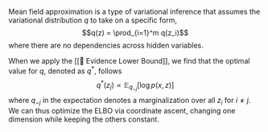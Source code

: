 Mean field approximation is a type of variational inference that assumes the variational distribution $q$ to take on a specific form, $$q(z) = \prod_{i=1}^m q(z_i)$$ where there are no dependencies across hidden variables.

When we apply the [[🧬 Evidence Lower Bound]], we find that the optimal value for $q$, denoted as $q^*$, follows $$q^*(z_j) \propto \mathbb{E}_{q_{-j}} [\log p(x, z)]$$ where $q_{-j}$ in the expectation denotes a marginalization over all $z_i$ for $i \neq j$. We can thus optimize the ELBO via coordinate ascent, changing one dimension while keeping the others constant.